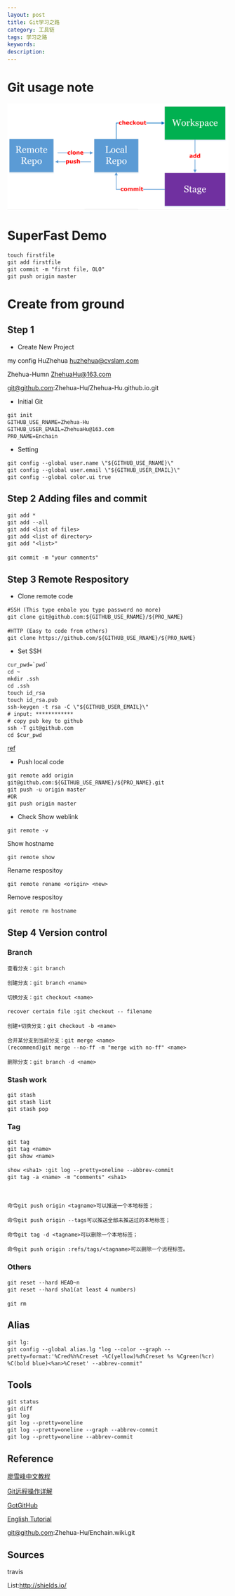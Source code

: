 ```yaml
---
layout: post
title: Git学习之路
category: 工具链
tags: 学习之路
keywords:
description:
---
```


# Git usage note
![](../../public/img/Toolchain/Git/git.png)


# SuperFast Demo
```
touch firstfile
git add firstfile 
git commit -m "first file, OLO"
git push origin master 
```

# Create from ground
## Step 1
* Create New Project

my config
HuZhehua
huzhehua@cvslam.com

Zhehua-Humn
ZhehuaHu@163.com

git@github.com:Zhehua-Hu/Zhehua-Hu.github.io.git


* Initial Git
```
git init
GITHUB_USE_RNAME=Zhehua-Hu
GITHUB_USER_EMAIL=ZhehuaHu@163.com
PRO_NAME=Enchain
```
* Setting
```
git config --global user.name \"${GITHUB_USE_RNAME}\"
git config --global user.email \"${GITHUB_USER_EMAIL}\"
git config --global color.ui true
```

## Step 2 Adding files and commit
```
git add *
git add --all
git add <list of files>
git add <list of directory>
git add "<list>"

git commit -m "your comments"
```

## Step 3 Remote Respository
* Clone remote code
```
#SSH (This type enbale you type password no more)
git clone git@github.com:${GITHUB_USE_RNAME}/${PRO_NAME}

#HTTP (Easy to code from others)
git clone https://github.com/${GITHUB_USE_RNAME}/${PRO_NAME}	
```

* Set SSH
```
cur_pwd=`pwd`
cd ~
mkdir .ssh
cd .ssh
touch id_rsa
touch id_rsa.pub
ssh-keygen -t rsa -C \"${GITHUB_USER_EMAIL}\"
# input: ************
# copy pub key to github
ssh -T git@github.com
cd $cur_pwd
```
[ref](http://www.xuanfengge.com/using-ssh-key-link-github-photo-tour.html)

* Push local code
```
git remote add origin git@github.com:${GITHUB_USE_RNAME}/${PRO_NAME}.git
git push -u origin master
#OR
git push origin master
```
* Check
Show weblink
```
git remote -v
```

Show hostname
```
git remote show
```

Rename respositoy
```
git remote rename <origin> <new>
```

Remove respositoy
```
git remote rm hostname
```



## Step 4 Version control
### Branch
```
查看分支：git branch

创建分支：git branch <name>

切换分支：git checkout <name>

recover certain file :git checkout -- filename

创建+切换分支：git checkout -b <name>

合并某分支到当前分支：git merge <name>
(recommend)git merge --no-ff -m "merge with no-ff" <name>

删除分支：git branch -d <name>
```
### Stash work
```
git stash
git stash list
git stash pop

```


### Tag
```
git tag
git tag <name>
git show <name>

show <sha1> :git log --pretty=oneline --abbrev-commit
git tag -a <name> -m "comments" <sha1>



命令git push origin <tagname>可以推送一个本地标签；

命令git push origin --tags可以推送全部未推送过的本地标签；

命令git tag -d <tagname>可以删除一个本地标签；

命令git push origin :refs/tags/<tagname>可以删除一个远程标签。

```


### Others
```
git reset --hard HEAD~n
git reset --hard sha1(at least 4 numbers)

git rm
```
## Alias
```
git lg:
git config --global alias.lg "log --color --graph --pretty=format:'%Cred%h%Creset -%C(yellow)%d%Creset %s %Cgreen(%cr) %C(bold blue)<%an>%Creset' --abbrev-commit"
```


## Tools
```
git status
git diff
git log
git log --pretty=oneline
git log --pretty=oneline --graph --abbrev-commit
git log --pretty=oneline --abbrev-commit
```

## Reference
[廖雪峰中文教程](http://www.liaoxuefeng.com/wiki/0013739516305929606dd18361248578c67b8067c8c017b000)

[Git远程操作详解](http://www.ruanyifeng.com/blog/2014/06/git_remote.html)

[GotGitHub](http://www.worldhello.net/gotgithub/)

[English Tutorial](https://try.github.io)



git@github.com:Zhehua-Hu/Enchain.wiki.git


## Sources
travis

List:<http://shields.io/>
